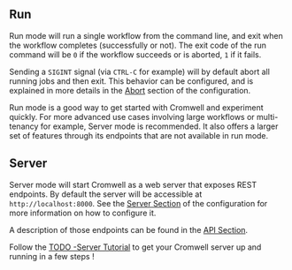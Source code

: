 ## Run

Run mode will run a single workflow from the command line, and exit when the workflow completes (successfully or not).
The exit code of the run command will be `0` if the workflow succeeds or is aborted, `1` if it fails.

Sending a `SIGINT` signal (via `CTRL-C` for example) will by default abort all running jobs and then exit.
This behavior can be configured, and is explained in more details in the [Abort](Configuring#abort) section of the configuration.

Run mode is a good way to get started with Cromwell and experiment quickly.
For more advanced use cases involving large workflows or multi-tenancy for example, Server mode is recommended. It also offers a larger set of features through its endpoints that are not available in run mode.

## Server

Server mode will start Cromwell as a web server that exposes REST endpoints.
By default the server will be accessible at `http://localhost:8000`. See the [Server Section](Configuring#server) of the configuration for more information on how to configure it.

A description of those endpoints can be found in the [API Section](api/RESTAPI).

Follow the [TODO -Server Tutorial](???) to get your Cromwell server up and running in a few steps !